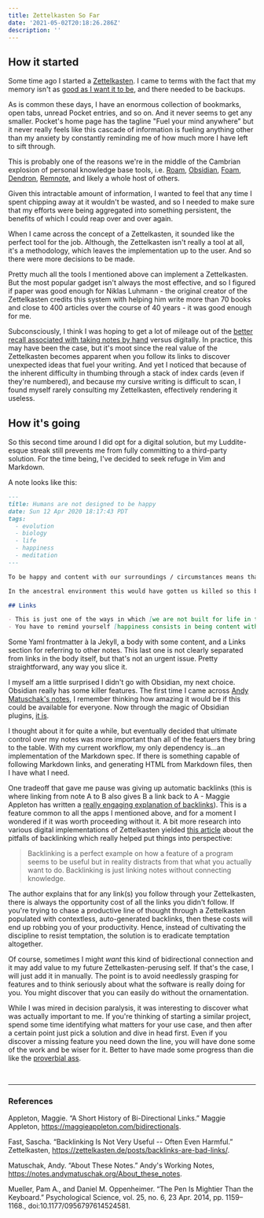 ```yaml
---
title: Zettelkasten So Far
date: '2021-05-02T20:18:26.286Z'
description: ''
---
```


## How it started

Some time ago I started a [Zettelkasten](https://en.wikipedia.org/wiki/Zettelkasten). I came to terms with the fact that my memory isn't as [good as I want it to be](https://www.ilyameerovich.com/mnemonic-or-memorandum/), and there needed to be backups.

As is common these days, I have an enormous collection of bookmarks, open tabs, unread Pocket entries, and so on. And it never seems to get any smaller. Pocket's home page has the tagline "Fuel your mind anywhere" but it never really feels like this cascade of information is fueling anything other than my anxiety by constantly reminding me of how much more I have left to sift through.

This is probably one of the reasons we're in the middle of the Cambrian explosion of personal knowledge base tools, i.e. [Roam](https://roamresearch.com/), [Obsidian](https://obsidian.md/), [Foam](https://foambubble.github.io/foam/), [Dendron](https://www.dendron.so/), [Remnote](https://www.remnote.io/), and likely a whole host of others.

Given this intractable amount of information, I wanted to feel that any time I spent chipping away at it wouldn't be wasted, and so I needed to make sure that my efforts were being aggregated into something persistent, the benefits of which I could reap over and over again.

When I came across the concept of a Zettelkasten, it sounded like the perfect tool for the job. Although, the Zettelkasten isn't really a tool at all, it's a methodology, which leaves the implementation up to the user. And so there were more decisions to be made.

Pretty much all the tools I mentioned above can implement a Zettelkasten. But the most popular gadget isn't always the most effective, and so I figured if paper was good enough for Niklas Luhmann - the original creator of the Zettelkasten credits this system with helping him write more than 70 books and close to 400 articles over the course of 40 years - it was good enough for me.

Subconsciously, I think I was hoping to get a lot of mileage out of the [better recall associated with taking notes by hand](https://journals.sagepub.com/doi/abs/10.1177/0956797614524581) versus digitally. In practice, this may have been the case, but it's moot since the real value of the Zettelkasten becomes apparent when you follow its links to discover unexpected ideas that fuel your writing. And yet I noticed that because of the inherent difficulty in thumbing through a stack of index cards (even if they're numbered), and because my cursive writing is difficult to scan, I found myself rarely consulting my Zettelkasten, effectively rendering it useless.

## How it's going

So this second time around I did opt for a digital solution, but my Luddite-esque streak still prevents me from fully committing to a third-party solution. For the time being, I've decided to seek refuge in Vim and Markdown.

A note looks like this:

```md
---
title: Humans are not designed to be happy
date: Sun 12 Apr 2020 18:17:43 PDT
tags:
  - evolution
  - biology
  - life
  - happiness
  - meditation
---

To be happy and content with our surroundings / circumstances means that we become complacent and stop putting in the work of monitoring our environment and stockpiling / preparing.

In the ancestral environment this would have gotten us killed so this behaviour is not represented in the gene pool.

## Links

- This is just one of the ways in which [we are not built for life in today's world](./20210427224326-we-are-not-evolved-for-this.md)
- You have to remind yourself [happiness consists in being content with right now](./20200412120008-happiness-means-content-now.md)
```

Some Yaml frontmatter à la Jekyll, a body with some content, and a Links section for referring to other notes. This last one is not clearly separated from links in the body itself, but that's not an urgent issue. Pretty straightforward, any way you slice it.

I myself am a little surprised I didn't go with Obsidian, my next choice. Obsidian really has some killer features. The first time I came across [Andy Matuschak's notes](https://notes.andymatuschak.org/About_these_notes), I remember thinking how amazing it would be if this could be available for everyone. Now through the magic of Obsidian plugins, [it is](https://github.com/deathau/sliding-panes-obsidian).

I thought about it for quite a while, but eventually decided that ultimate control over my notes was more important than all of the featuers they bring to the table. With my current workflow, my only dependency is...an implementation of the Markdown spec. If there is something capable of following Markdown links, and generating HTML from Markdown files, then I have what I need.

One tradeoff that gave me pause was giving up automatic backlinks (this is where linking from note A to B also gives B a link back to A - Maggie Appleton has written a [really engaging explanation of backlinks](https://maggieappleton.com/bidirectionals)). This is a feature common to all the apps I mentioned above, and for a moment I wondered if it was worth proceeding without it. A bit more research into various digital implementations of Zettelkasten yielded [this article](https://zettelkasten.de/posts/backlinks-are-bad-links/) about the pitfalls of backlinking which really helped put things into perspective:

> Backlinking is a perfect example on how a feature of a program seems to be useful but in reality distracts from that what you actually want to do. Backlinking is just linking notes without connecting knowledge.

The author explains that for any link(s) you follow through your Zettelkasten, there is always the opportunity cost of all the links you didn't follow. If you're trying to chase a productive line of thought through a Zettelkasten populated with contextless, auto-generated backlinks, then these costs will end up robbing you of your productivity. Hence, instead of cultivating the discipline to resist temptation, the solution is to eradicate temptation altogether.

Of course, sometimes I might _want_ this kind of bidirectional connection and it may add value to my future Zettelkasten-perusing self. If that's the case, I will just add it in manually. The point is to avoid needlessly grasping for features and to think seriously about what the software is really doing for you. You might discover that you can easily do without the ornamentation.

While I was mired in decision paralysis, it was interesting to discover what was actually important to me. If you're thinking of starting a similar project, spend some time identifying what matters for your use case, and then after a certain point just pick a solution and dive in head first. Even if you discover a missing feature you need down the line, you will have done some of the work and be wiser for it. Better to have made some progress than die like the [proverbial ass](https://en.wikipedia.org/wiki/Buridan%27s_ass).

<br />

---

<div style="word-break: break-word;">

### References

Appleton, Maggie. “A Short History of Bi-Directional Links.” Maggie Appleton, https://maggieappleton.com/bidirectionals.

Fast, Sascha. “Backlinking Is Not Very Useful -- Often Even Harmful.” Zettelkasten, https://zettelkasten.de/posts/backlinks-are-bad-links/.

Matuschak, Andy. “About These Notes.” Andy's Working Notes, https://notes.andymatuschak.org/About_these_notes.

Mueller, Pam A., and Daniel M. Oppenheimer. “The Pen Is Mightier Than the Keyboard.” Psychological Science, vol. 25, no. 6, 23 Apr. 2014, pp. 1159–1168., doi:10.1177/0956797614524581.

</div>
